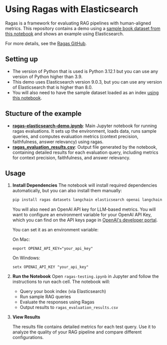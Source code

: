 # Using Ragas with Elasticsearch
Ragas is a framework for evaluating RAG pipelines with human-aligned metrics. This repository contains a demo using a [sample book dataset from this notebook](https://github.com/justincastilla/book-search/blob/main/notebooks/local_embedding_example.ipynb) and shows an example using Elasticsearch.

For more details, see the [Ragas GitHub](https://github.com/explodinggradients/ragas).

## Setting up
- The version of Python that is used is Python 3.12.1 but you can use any version of Python higher than 3.9.
- This demo uses Elasticsearch version 9.0.3, but you can use any version of Elasticsearch that is higher than 8.0.
- You will also need to have the sample dataset loaded as an index [using this notebook](https://github.com/justincastilla/book-search/blob/main/notebooks/local_embedding_example.ipynb).

## Stucture of the example
- **[ragas-elasticsearch-demo.ipynb](ragas-elasticsearch-demo.ipynb)**: Main Jupyter notebook for running ragas evaluations. It sets up the environment, loads data, runs sample queries, and computes evaluation metrics (context precision, faithfulness, answer relevancy) using ragas.
- **[ragas_evaluation_results.csv](ragas_evaluation_results.csv)**: Output file generated by the notebook, containing detailed results for each evaluation query, including metrics for context precision, faithfulness, and answer relevancy.

## Usage

1. **Install Dependencies**
   The notebook will install required dependencies automatically, but you can also install them manually:
   
   ```bash
   pip install ragas datasets langchain elasticsearch openai langchain-openai
   ```

   You will also need an OpenAI API key for LLM-based metrics. You will want to configure an environment variable for your OpenAI API Key, which you can find on the API keys page in [OpenAI's developer portal](https://platform.openai.com/api-keys).

   You can set it as an environment variable:

    On Mac: 

    ```
    export OPENAI_API_KEY="your_api_key"
    ```

    
    On Windows:

    ```
    setx OPENAI_API_KEY "your_api_key"
    ```

3. **Run the Notebook**
   Open `ragas-testing.ipynb` in Jupyter and follow the instructions to run each cell. The notebook will:
   
   - Query your book index (via Elasticsearch)
   - Run sample RAG queries
   - Evaluate the responses using Ragas
   - Output results to `ragas_evaluation_results.csv`

5. **View Results**
   
   The results file contains detailed metrics for each test query. Use it to analyze the quality of your RAG pipeline and compare different configurations.
